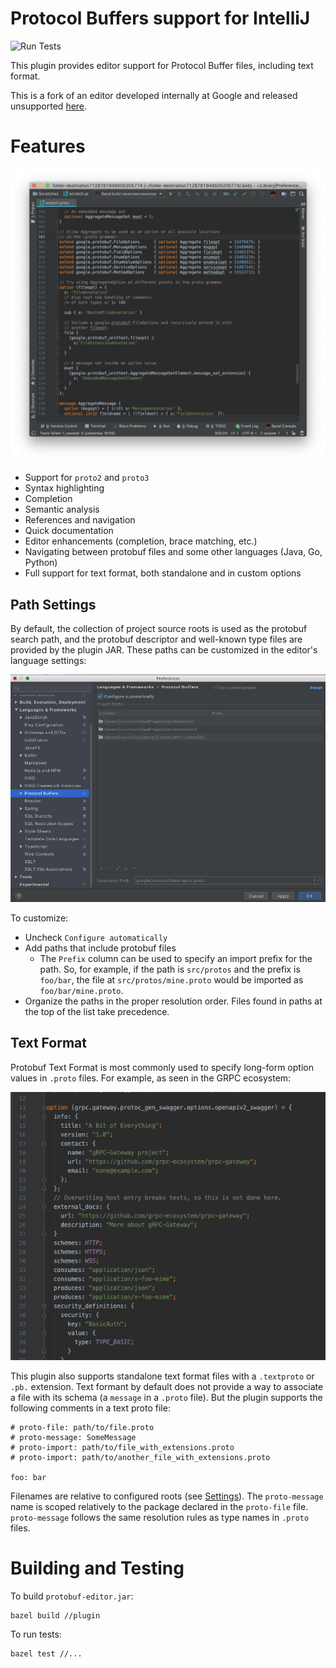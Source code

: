 # Protocol Buffers support for IntelliJ

![Run Tests](https://github.com/jvolkman/intellij-protobuf-editor/workflows/Run%20Tests/badge.svg)

This plugin provides editor support for Protocol Buffer files, including text
format.

This is a fork of an editor developed internally at Google and released unsupported 
[here](https://github.com/google/intellij-protocol-buffer-editor).

# Features

![Editor](doc/editor.png)

* Support for `proto2` and `proto3`
* Syntax highlighting
* Completion
* Semantic analysis
* References and navigation
* Quick documentation
* Editor enhancements (completion, brace matching, etc.)
* Navigating between protobuf files and some other languages (Java, Go, Python)
* Full support for text format, both standalone and in custom options

## Path Settings

By default, the collection of project source roots is used as the protobuf search path, and the protobuf descriptor and
well-known type files are provided by the plugin JAR. These paths can be customized in the editor's language settings: 

![Settings](doc/settings.png)

To customize:
* Uncheck `Configure automatically`
* Add paths that include protobuf files
  * The `Prefix` column can be used to specify an import prefix for the path. So, for example, if the path is 
    `src/protos` and the prefix is `foo/bar`, the file at `src/protos/mine.proto` would be imported as
    `foo/bar/mine.proto`.
* Organize the paths in the proper resolution order. Files found in paths at the top of the list take precedence.


## Text Format

Protobuf Text Format is most commonly used to specify long-form option values in `.proto` files. For example, as seen
in the GRPC ecosystem:

![GRPC example](doc/grpc.png)

This plugin also supports standalone text format files with a `.textproto` or `.pb.` extension. Text formant by default
does not provide a way to associate a file with its schema (a `message` in a `.proto` file). But the plugin supports
the following comments in a text proto file:

```
# proto-file: path/to/file.proto
# proto-message: SomeMessage
# proto-import: path/to/file_with_extensions.proto
# proto-import: path/to/another_file_with_extensions.proto

foo: bar
``` 

Filenames are relative to configured roots (see [Settings](#path-settings)). The `proto-message` name is scoped 
relatively to the package declared in the `proto-file` file. `proto-message` follows the same resolution rules as type 
names in `.proto` files. 

# Building and Testing

To build `protobuf-editor.jar`:

```
bazel build //plugin
```

To run tests:
```
bazel test //...
```
